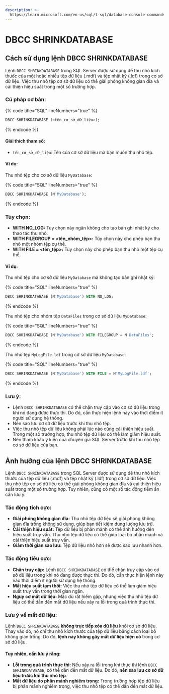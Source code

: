 ```yaml
---
description: >-
  https://learn.microsoft.com/en-us/sql/t-sql/database-console-commands/dbcc-shrinkdatabase-transact-sql?view=sql-server-ver16
---
```


# DBCC SHRINKDATABASE

## Cách sử dụng lệnh DBCC SHRINKDATABASE

Lệnh `DBCC SHRINKDATABASE` trong SQL Server được sử dụng để thu nhỏ kích thước của một hoặc nhiều tệp dữ liệu (.mdf) và tệp nhật ký (.ldf) trong cơ sở dữ liệu. Việc thu nhỏ tệp cơ sở dữ liệu có thể giải phóng không gian đĩa và cải thiện hiệu suất trong một số trường hợp.

### **Cú pháp cơ bản:**

{% code title="SQL" lineNumbers="true" %}
```sql
DBCC SHRINKDATABASE (<tên_cơ_sở_dữ_liệu>);
```
{% endcode %}

#### **Giải thích tham số:**

* `tên_cơ_sở_dữ_liệu`: Tên của cơ sở dữ liệu mà bạn muốn thu nhỏ tệp.

#### **Ví dụ:**

Thu nhỏ tệp cho cơ sở dữ liệu `MyDatabase`:

{% code title="SQL" lineNumbers="true" %}
```sql
DBCC SHRINKDATABASE (N'MyDatabase');
```
{% endcode %}

### **Tùy chọn:**

* **WITH NO\_LOG:** Tùy chọn này ngăn không cho tạo bản ghi nhật ký cho thao tác thu nhỏ.
* **WITH FILEGROUP = \<tên\_nhóm\_tệp>:** Tùy chọn này cho phép bạn thu nhỏ một nhóm tệp cụ thể.
* **WITH FILE = \<tên\_tệp>:** Tùy chọn này cho phép bạn thu nhỏ một tệp cụ thể.

#### **Ví dụ:**

Thu nhỏ tệp cho cơ sở dữ liệu `MyDatabase` mà không tạo bản ghi nhật ký:

{% code title="SQL" lineNumbers="true" %}
```sql
DBCC SHRINKDATABASE (N'MyDatabase') WITH NO_LOG;
```
{% endcode %}

Thu nhỏ tệp cho nhóm tệp `DataFiles` trong cơ sở dữ liệu `MyDatabase`:

{% code title="SQL" lineNumbers="true" %}
```sql
DBCC SHRINKDATABASE (N'MyDatabase') WITH FILEGROUP = N'DataFiles';
```
{% endcode %}

Thu nhỏ tệp `MyLogFile.ldf` trong cơ sở dữ liệu `MyDatabase`:

{% code title="SQL" lineNumbers="true" %}
```sql
DBCC SHRINKDATABASE (N'MyDatabase') WITH FILE = N'MyLogFile.ldf';
```
{% endcode %}

### **Lưu ý:**

* Lệnh `DBCC SHRINKDATABASE` có thể chặn truy cập vào cơ sở dữ liệu trong khi nó đang được thực thi. Do đó, cần thực hiện lệnh này vào thời điểm ít người sử dụng hệ thống.
* Nên sao lưu cơ sở dữ liệu trước khi thu nhỏ tệp.
* Việc thu nhỏ tệp dữ liệu không phải lúc nào cũng cải thiện hiệu suất. Trong một số trường hợp, thu nhỏ tệp dữ liệu có thể làm giảm hiệu suất.
* Nên tham khảo ý kiến ​​của chuyên gia SQL Server trước khi thu nhỏ tệp cơ sở dữ liệu của bạn.

## Ảnh hưởng của lệnh DBCC SHRINKDATABASE

Lệnh `DBCC SHRINKDATABASE` trong SQL Server được sử dụng để thu nhỏ kích thước của tệp dữ liệu (.mdf) và tệp nhật ký (.ldf) trong cơ sở dữ liệu. Việc thu nhỏ tệp cơ sở dữ liệu có thể giải phóng không gian đĩa và cải thiện hiệu suất trong một số trường hợp. Tuy nhiên, cũng có một số tác động tiềm ẩn cần lưu ý:

### **Tác động tích cực:**

* **Giải phóng không gian đĩa:** Thu nhỏ tệp dữ liệu sẽ giải phóng không gian đĩa trống không sử dụng, giúp bạn tiết kiệm dung lượng lưu trữ.
* **Cải thiện hiệu suất:** Tệp dữ liệu bị phân mảnh có thể ảnh hưởng đến hiệu suất truy vấn. Thu nhỏ tệp dữ liệu có thể giúp loại bỏ phân mảnh và cải thiện hiệu suất truy vấn.
* **Giảm thời gian sao lưu:** Tệp dữ liệu nhỏ hơn sẽ được sao lưu nhanh hơn.

### **Tác động tiêu cực:**

* **Chặn truy cập:** Lệnh `DBCC SHRINKDATABASE` có thể chặn truy cập vào cơ sở dữ liệu trong khi nó đang được thực thi. Do đó, cần thực hiện lệnh này vào thời điểm ít người sử dụng hệ thống.
* **Mất hiệu suất tạm thời:** Việc thu nhỏ tệp dữ liệu có thể làm giảm hiệu suất truy vấn trong thời gian ngắn.
* **Nguy cơ mất dữ liệu:** Mặc dù rất hiếm gặp, nhưng việc thu nhỏ tệp dữ liệu có thể dẫn đến mất dữ liệu nếu xảy ra lỗi trong quá trình thực thi.

### **Lưu ý về mất dữ liệu:**

Lệnh `DBCC SHRINKDATABASE` **không trực tiếp xóa dữ liệu** khỏi cơ sở dữ liệu. Thay vào đó, nó chỉ thu nhỏ kích thước của tệp dữ liệu bằng cách loại bỏ không gian trống. Do đó, **lệnh này không gây mất dữ liệu hiện có** trong cơ sở dữ liệu.

#### Tuy nhiên, cần lưu ý rằng:

* **Lỗi trong quá trình thực thi:** Nếu xảy ra lỗi trong khi thực thi lệnh `DBCC SHRINKDATABASE`, có thể dẫn đến mất dữ liệu. Do đó, **nên sao lưu cơ sở dữ liệu trước khi thu nhỏ tệp**.
* **Mất dữ liệu do phân mảnh nghiêm trọng:** Trong trường hợp tệp dữ liệu bị phân mảnh nghiêm trọng, việc thu nhỏ tệp có thể dẫn đến mất dữ liệu.
